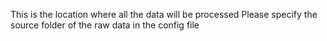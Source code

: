 This is the location where all the data will be processed
Please specify the source folder of the raw data in the config file
